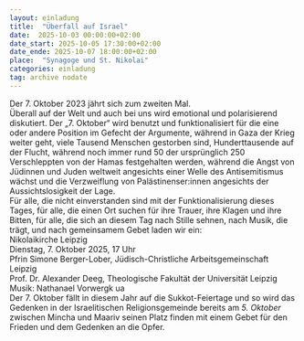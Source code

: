 ```yaml
---
layout: einladung
title:  "Überfall auf Israel"
date:  2025-10-03 00:00:00+02:00
date_start: 2025-10-05 17:30:00+02:00
date_ende: 2025-10-07 18:00:00+02:00
place:  "Synagoge und St. Nikolai"
categories: einladung
tag: archive nodate
---
```


Der 7. Oktober 2023 jährt sich zum zweiten Mal.
<br>
Überall auf der Welt und auch bei uns wird emotional und polarisierend diskutiert. Der „7. Oktober“ wird benutzt und funktionalisiert für die eine oder andere Position im Gefecht der Argumente, während in Gaza der Krieg weiter geht, viele Tausend Menschen gestorben sind, Hunderttausende auf der Flucht, während noch immer rund 50 der ursprünglich 250 Verschleppten von der Hamas festgehalten werden, während die Angst von Jüdinnen und Juden weltweit angesichts einer Welle des Antisemitismus wächst und die Verzweiflung von Palästinenser:innen angesichts der Aussichtslosigkeit der Lage.
<br>
Für alle, die nicht einverstanden sind mit der Funktionalisierung dieses Tages, für alle, die einen Ort suchen für ihre Trauer, ihre Klagen und ihre Bitten, für alle, die sich an diesem Tag nach Stille sehnen, nach Musik, die trägt, und nach gemeinsamem Gebet laden wir ein:
<br>
Nikolaikirche Leipzig
<br>
Dienstag, 7. Oktober 2025, 17 Uhr
<br>
Pfrin Simone Berger-Lober, Jüdisch-Christliche Arbeitsgemeinschaft Leipzig
<br>
Prof. Dr. Alexander Deeg, Theologische Fakultät der Universität Leipzig
<br>
Musik: Nathanael Vorwergk ua
<br>
Der 7. Oktober fällt in diesem Jahr auf die Sukkot-Feiertage und so wird das Gedenken in der Israelitischen Religionsgemeinde bereits am *5. Oktober* zwischen Mincha und Maariv seinen Platz finden mit einem Gebet für den Frieden und dem Gedenken an die Opfer.

